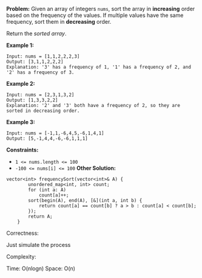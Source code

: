 **Problem:**
Given an array of integers `nums`, sort the array in **increasing** order based on the frequency of the values. If multiple values have the same frequency, sort them in **decreasing** order.

Return the *sorted array*.

 

**Example 1:**

```
Input: nums = [1,1,2,2,2,3]
Output: [3,1,1,2,2,2]
Explanation: '3' has a frequency of 1, '1' has a frequency of 2, and '2' has a frequency of 3.
```

**Example 2:**

```
Input: nums = [2,3,1,3,2]
Output: [1,3,3,2,2]
Explanation: '2' and '3' both have a frequency of 2, so they are sorted in decreasing order.
```

**Example 3:**

```
Input: nums = [-1,1,-6,4,5,-6,1,4,1]
Output: [5,-1,4,4,-6,-6,1,1,1]
```

 

**Constraints:**

- `1 <= nums.length <= 100`
- `-100 <= nums[i] <= 100`
**Other Solution:**
```
vector<int> frequencySort(vector<int>& A) {
        unordered_map<int, int> count;
        for (int a: A)
            count[a]++;
        sort(begin(A), end(A), [&](int a, int b) {
            return count[a] == count[b] ? a > b : count[a] < count[b];
        });
        return A;
    }
```
Correctness:

Just simulate the process

Complexity:

Time: O(nlogn)
Space: O(n)